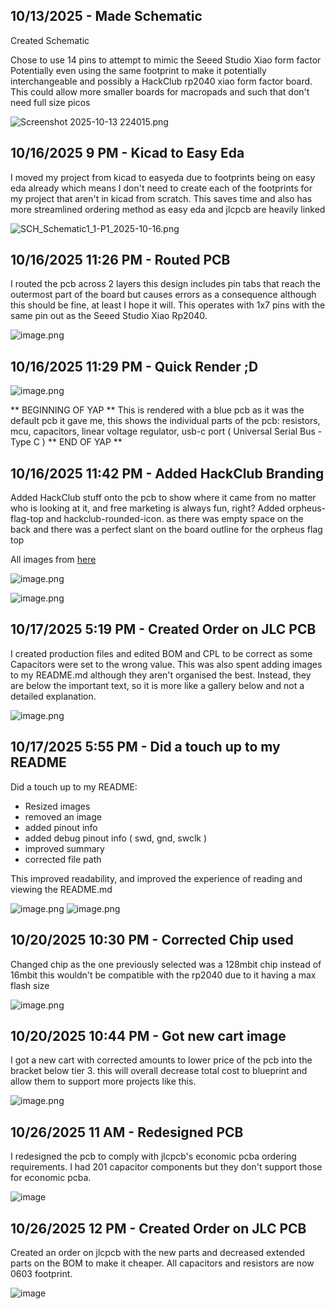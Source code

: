 <!--
  ===================    !!READ THIS NOTICE!!   ====================
  DO NOT edit this file manually. Your changes WILL BE OVERWRITTEN!
  This journal is auto generated and updated by Hack Club Blueprint.
  To edit this file, please edit your journal entries on Blueprint.
  ==================================================================
-->

## 10/13/2025 - Made Schematic  

Created Schematic

Chose to use 14 pins to attempt to mimic the Seeed Studio Xiao form factor
Potentially even using the same footprint to make it potentially interchangeable and possibly a HackClub rp2040 xiao form factor board. This could allow more smaller boards for macropads and such that don't need full size picos

![Screenshot 2025-10-13 224015.png](https://blueprint.hackclub.com/user-attachments/blobs/proxy/eyJfcmFpbHMiOnsiZGF0YSI6MjEwMCwicHVyIjoiYmxvYl9pZCJ9fQ==--a13cecdbc721870ebf5454fe54a473f8c8e8e33c/Screenshot%202025-10-13%20224015.png)
  

## 10/16/2025 9 PM - Kicad to Easy Eda  

I moved my project from kicad to easyeda due to footprints being on easy eda already which means I don't need to create each of the footprints for my project that aren't in kicad from scratch. This saves time and also has more streamlined ordering method as easy eda and jlcpcb are heavily linked


![SCH_Schematic1_1-P1_2025-10-16.png](https://blueprint.hackclub.com/user-attachments/blobs/proxy/eyJfcmFpbHMiOnsiZGF0YSI6MjUzMiwicHVyIjoiYmxvYl9pZCJ9fQ==--0ea18cb5e947db377b683e56a928237183d339cc/SCH_Schematic1_1-P1_2025-10-16.png)
  

## 10/16/2025 11:26 PM - Routed PCB  

I routed the pcb across 2 layers this design includes pin tabs that reach the outermost part of the board but causes errors as a consequence although this should be fine, at least I hope it will. This operates with 1x7 pins with the same pin out as the Seeed Studio Xiao Rp2040.

![image.png](https://blueprint.hackclub.com/user-attachments/blobs/proxy/eyJfcmFpbHMiOnsiZGF0YSI6MjU0NSwicHVyIjoiYmxvYl9pZCJ9fQ==--7675b58e7f4ded3de89d0830c38b6cabb6ed223a/image.png)

  

## 10/16/2025 11:29 PM - Quick Render ;D  

![image.png](https://blueprint.hackclub.com/user-attachments/blobs/proxy/eyJfcmFpbHMiOnsiZGF0YSI6MjU0NiwicHVyIjoiYmxvYl9pZCJ9fQ==--563d01eb91d56996a19f6d3b36476d40253ad063/image.png)

** BEGINNING OF YAP **
This is rendered with a blue pcb as it was the default pcb it gave me, this shows the individual parts of the pcb: resistors, mcu, capacitors, linear voltage regulator, usb-c port ( Universal Serial Bus - Type C )
** END OF YAP **  

## 10/16/2025 11:42 PM - Added HackClub Branding  

Added HackClub stuff onto the pcb to show where it came from no matter who is looking at it, and free marketing is always fun, right? Added orpheus-flag-top and hackclub-rounded-icon. as there was empty space on the back and there was a perfect slant on the board outline for the orpheus flag top

All images from [here](https://hackclub.com/brand/)

![image.png](https://blueprint.hackclub.com/user-attachments/blobs/proxy/eyJfcmFpbHMiOnsiZGF0YSI6MjU1MCwicHVyIjoiYmxvYl9pZCJ9fQ==--7f1250dbf69e5e05bbbc786fa7fe9271ad206148/image.png)

![image.png](https://blueprint.hackclub.com/user-attachments/blobs/proxy/eyJfcmFpbHMiOnsiZGF0YSI6MjU1MSwicHVyIjoiYmxvYl9pZCJ9fQ==--968207794ce6e56cfd7114c68a6d6a49c7e491ed/image.png)
  

## 10/17/2025 5:19 PM - Created Order on JLC PCB  

I created production files and edited BOM and CPL to be correct as some Capacitors were set to the wrong value. This was also spent adding images to my README.md although they aren't organised the best. Instead, they are below the important text, so it is more like a gallery below and not a detailed explanation.

![image.png](https://blueprint.hackclub.com/user-attachments/blobs/proxy/eyJfcmFpbHMiOnsiZGF0YSI6MjY2OSwicHVyIjoiYmxvYl9pZCJ9fQ==--a437eab1760be849e9270ddd2f9a230892e073d6/image.png)
  

## 10/17/2025 5:55 PM - Did a touch up to my README  

Did a touch up to my README:
- Resized images
- removed an image
- added pinout info
- added debug pinout info ( swd, gnd, swclk )
- improved summary
- corrected file path

This improved readability, and improved the experience of reading and viewing the README.md

![image.png](https://blueprint.hackclub.com/user-attachments/blobs/proxy/eyJfcmFpbHMiOnsiZGF0YSI6MjY4MywicHVyIjoiYmxvYl9pZCJ9fQ==--58e9fc1ff2a8055ad9412b621d4c161a75f2f0fc/image.png)
![image.png](https://blueprint.hackclub.com/user-attachments/blobs/proxy/eyJfcmFpbHMiOnsiZGF0YSI6MjY4NCwicHVyIjoiYmxvYl9pZCJ9fQ==--c8d7b48107615573695f2a7d4e96be5d243522f3/image.png)
  

## 10/20/2025 10:30 PM - Corrected Chip used  

Changed chip as the one previously selected was a 128mbit chip instead of 16mbit this wouldn't be compatible with the rp2040 due to it having a max flash size 

![image.png](https://blueprint.hackclub.com/user-attachments/blobs/proxy/eyJfcmFpbHMiOnsiZGF0YSI6MzgzMywicHVyIjoiYmxvYl9pZCJ9fQ==--94cdf6c3f52391c62d997f0f61276228f698bcb4/image.png)
  

## 10/20/2025 10:44 PM - Got new cart image  

I got a new cart with corrected amounts to lower price of the pcb into the bracket below tier 3. this will overall decrease total cost to blueprint and allow them to support more projects like this.

![image.png](https://blueprint.hackclub.com/user-attachments/blobs/proxy/eyJfcmFpbHMiOnsiZGF0YSI6MzgzOCwicHVyIjoiYmxvYl9pZCJ9fQ==--07dca0387d04e62c8ff0a353a77def9cc588a8b7/image.png)
  

## 10/26/2025 11 AM - Redesigned PCB  

I redesigned the pcb to comply with jlcpcb's economic pcba ordering requirements. I had 201 capacitor components but they don't support those for economic pcba.

![image](https://blueprint.hackclub.com/user-attachments/blobs/proxy/eyJfcmFpbHMiOnsiZGF0YSI6NTY5NSwicHVyIjoiYmxvYl9pZCJ9fQ==--2e8f9fefd349bd91c246fa5772a206041bd49f44/image.png)
  

## 10/26/2025 12 PM - Created Order on JLC PCB  

Created an order on jlcpcb with the new parts and decreased extended parts on the BOM to make it cheaper. All capacitors and resistors are now 0603 footprint.

![image](https://blueprint.hackclub.com/user-attachments/blobs/proxy/eyJfcmFpbHMiOnsiZGF0YSI6NTcwMCwicHVyIjoiYmxvYl9pZCJ9fQ==--111f968b961f3de6d715d2ddf0a025e616e22ff5/image.png)
  

